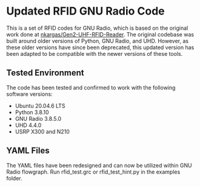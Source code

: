 # Updated RFID GNU Radio Code

This is a set of RFID codes for GNU Radio, which is based on the original work done at [nkargas/Gen2-UHF-RFID-Reader](https://github.com/nkargas/Gen2-UHF-RFID-Reader). The original codebase was built around older versions of Python, GNU Radio, and UHD. However, as these older versions have since been deprecated, this updated version has been adapted to be compatible with the newer versions of these tools.

## Tested Environment

The code has been tested and confirmed to work with the following software versions:

- Ubuntu 20.04.6 LTS
- Python 3.8.10
- GNU Radio 3.8.5.0
- UHD 4.4.0
- USRP X300 and N210

## YAML Files

The YAML files have been redesigned and can now be utilized within GNU Radio flowgraph. Run rfid_test.grc or rfid_test_hint.py in the examples folder.














